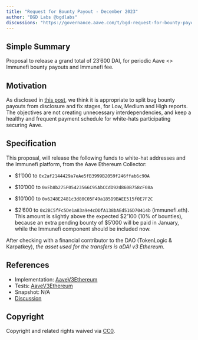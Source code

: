 ```yaml
---
title: "Request for Bounty Payout - December 2023"
author: "BGD Labs @bgdlabs"
discussions: "https://governance.aave.com/t/bgd-request-for-bounty-payout-december-2023/15826"
---
```


## Simple Summary

Proposal to release a grand total of 23’600 DAI, for periodic Aave <> Immunefi bounty payouts and Immunefi fee.

## Motivation

As disclosed in [this post](https://governance.aave.com/t/bgd-aave-immunefi-request-for-bounty-payouts/15751), we think it is appropriate to split bug bounty payouts from disclosure and fix stages, for Low, Medium and High reports.
The objectives are not creating unnecessary interdependencies, and keep a healthy and frequent payment schedule for white-hats participating securing Aave.

## Specification

This proposal, will release the following funds to white-hat addresses and the Immunefi platform, from the Aave Ethereum Collector:

- $1’000 to `0x2af2144429a7eAe5fB3999B2059f246ffab6c90A`

- $10’000 to `0xEb8b275F05423566C95AbCCdD92d860B758cF08a`

- $10’000 to `0x6248E2481c3d80C05F49a185D9BAEE515f0E7F2C`

- $2’600 to `0x2BC5fFc5De1a83a9e4cDDfA138bAEd516D70414b` (immunefi.eth). This amount is slightly above the expected $2’100 (10% of bounties), because an extra pending bounty of $5’000 will be paid in January, while the Immunefi component should be included now.

After checking with a financial contributor to the DAO (TokenLogic & Karpatkey), _the asset used for the transfers is aDAI v3 Ethereum_.

## References

- Implementation: [AaveV3Ethereum](https://github.com/bgd-labs/aave-proposals-v3/blob/4fefcfdecac30abbd4c5bb462da8d15b7c719c55/src/20231213_AaveV3Ethereum_RequestForBountyPayoutDecember2023/AaveV3Ethereum_RequestForBountyPayoutDecember2023_20231213.sol)
- Tests: [AaveV3Ethereum](https://github.com/bgd-labs/aave-proposals-v3/blob/4fefcfdecac30abbd4c5bb462da8d15b7c719c55/src/20231213_AaveV3Ethereum_RequestForBountyPayoutDecember2023/AaveV3Ethereum_RequestForBountyPayoutDecember2023_20231213.t.sol)
- Snapshot: N/A
- [Discussion](https://governance.aave.com/t/bgd-request-for-bounty-payout-december-2023/15826)

## Copyright

Copyright and related rights waived via [CC0](https://creativecommons.org/publicdomain/zero/1.0/).

